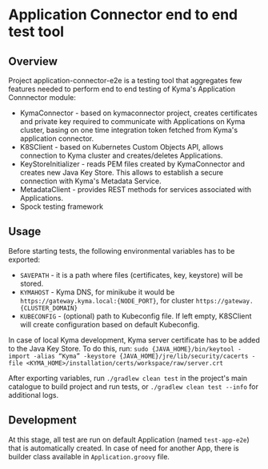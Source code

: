 # Application Connector end to end test tool

## Overview

Project application-connector-e2e is a testing tool that aggregates few features needed to perform end to end testing of Kyma's Application Connnector module:

- KymaConnector - based on kymaconnector project, creates certificates and private key required to communicate with Applications on Kyma cluster, basing on one time integration token fetched from Kyma's application connector.
- K8SClient - based on Kubernetes Custom Objects API, allows connection to Kyma cluster and creates/deletes Applications.
- KeyStoreInitializer - reads PEM files created by KymaConnector and creates new Java Key Store. This allows to establish a secure connection with Kyma's Metadata Service.
- MetadataClient - provides REST methods for services associated with Applications.
- Spock testing framework

## Usage

Before starting tests, the following environmental variables has to be exported:

- `SAVEPATH` - it is a path where files (certificates, key, keystore) will be stored.
- `KYMAHOST` - Kyma DNS, for minikube it would be `https://gateway.kyma.local:{NODE_PORT}`, for cluster `https://gateway.{CLUSTER_DOMAIN}`
- `KUBECONFIG` - (optional) path to Kubeconfig file. If left empty, K8SClient will create configuration based on default Kubeconfig.

In case of local Kyma development, Kyma server certificate has to be added to the Java Key Store. To do this, run:
`sudo {JAVA_HOME}/bin/keytool -import -alias “Kyma” -keystore {JAVA_HOME}/jre/lib/security/cacerts -file <KYMA_HOME>/installation/certs/workspace/raw/server.crt`

After exporting variables, run `./gradlew clean test` in the project's main catalogue to build project and run tests, or `./gradlew clean test --info` for additional logs.

## Development

At this stage, all test are run on default Application (named `test-app-e2e`) that is automatically created. In case of need for another App, there is builder class available in `Application.groovy` file.
